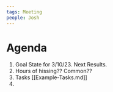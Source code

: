 ```yaml
---
tags: Meeting
people: Josh
---
```


# Agenda

1. Goal State for 3/10/23. Next Results.
2. Hours of hissing?? Common??
3. Tasks [[Example-Tasks.md]]
4. 
